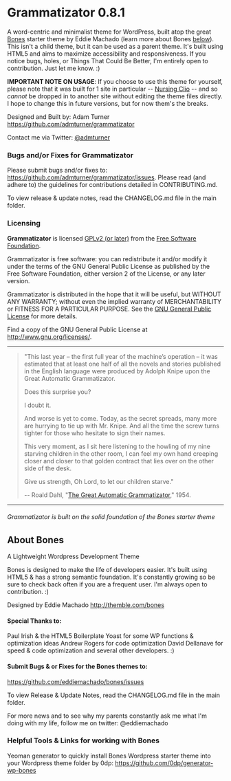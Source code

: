 # Grammatizator 0.8.1

A word-centric and minimalist theme for WordPress, built atop the great [Bones](http://themble.com/bones) starter theme by Eddie Machado (learn more about Bones [below](#about-bones)). This isn't a child theme, but it can be used as a parent theme. It's built using HTML5 and aims to maximize accessibility and responsiveness. If you notice bugs, holes, or Things That Could Be Better, I'm entirely open to contribution. Just let me know. :)

**IMPORTANT NOTE ON USAGE**: If you choose to use this theme for yourself, please note that it was built for 1 site in particular -- [Nursing Clio](http://nursgingclio.org/) -- and so *cannot* be dropped in to another site without editing the theme files directly. I hope to change this in future versions, but for now them's the breaks.

Designed and Built by: Adam Turner
<https://github.com/admturner/grammatizator>

Contact me via Twitter: [@admturner](https://twitter.com/admturner)

### Bugs and/or Fixes for Grammatizator

Please submit bugs and/or fixes to: <https://github.com/admturner/grammatizator/issues>. Please read (and adhere to) the guidelines for contributions detailed in CONTRIBUTING.md.

To view release & update notes, read the CHANGELOG.md file in the main folder.

### Licensing

**Grammatizator** is licensed [GPLv2 (or later)](https://wordpress.org/about/gpl/) from the [Free Software Foundation](http://www.fsf.org/).

Grammatizator is free software: you can redistribute it and/or modify it under the terms of the GNU General Public License as published by the Free Software Foundation, either version 2 of the License, or any later version.

Grammatizator is distributed in the hope that it will be useful, but WITHOUT ANY WARRANTY; without even the implied warranty of MERCHANTABILITY or FITNESS FOR A PARTICULAR PURPOSE.  See the [GNU General Public License](http://www.gnu.org/licenses/gpl.html) for more details.

Find a copy of the GNU General Public License at <http://www.gnu.org/licenses/>.

---

> "This last year – the first full year of the machine’s operation – 
> it was estimated that at least one half of all the novels and 
> stories published in the English language were produced by Adolph 
> Knipe upon the Great Automatic Grammatizator.
> 
> Does this surprise you?
>   
> I doubt it.
> 
> And worse is yet to come. Today, as the secret spreads, many more 
> are hurrying to tie up with Mr. Knipe. And all the time the screw 
> turns tighter for those who hesitate to sign their names.
> 
> This very moment, as I sit here listening to the howling of my 
> nine starving children in the other room, I can feel my own hand 
> creeping closer and closer to that golden contract that lies over 
> on the other side of the desk.
> 
> Give us strength, Oh Lord, to let our children starve."
> 
> -- Roald Dahl, "[The Great Automatic Grammatizator](http://en.wikipedia.org/wiki/The_Great_Automatic_Grammatizator)," 1954.


*********************************************************************

###### Grammatizator is built on the solid foundation of the Bones starter theme

## About Bones

A Lightweight Wordpress Development Theme

Bones is designed to make the life of developers easier. It's built using HTML5 & has a strong semantic foundation. It's constantly growing so be sure to check back often if you are a frequent user. I'm always open to contribution. :)

Designed by Eddie Machado
http://themble.com/bones

#### Special Thanks to:
Paul Irish & the HTML5 Boilerplate
Yoast for some WP functions & optimization ideas
Andrew Rogers for code optimization
David Dellanave for speed & code optimization
and several other developers. :)

#### Submit Bugs & or Fixes for the Bones themes to:
https://github.com/eddiemachado/bones/issues

To view Release & Update Notes, read the CHANGELOG.md file in the main folder.

For more news and to see why my parents constantly ask me what I'm
doing with my life, follow me on twitter: @eddiemachado

### Helpful Tools & Links for working with Bones

Yeoman generator to quickly install Bones Wordpress starter theme into your Wordpress theme folder by 0dp: https://github.com/0dp/generator-wp-bones